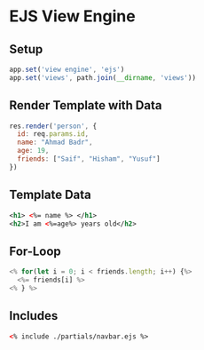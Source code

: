 # EJS View Engine
## Setup
```javascript
app.set('view engine', 'ejs')
app.set('views', path.join(__dirname, 'views'))
```

## Render Template with Data
```javascript
res.render('person', {
  id: req.params.id,
  name: "Ahmad Badr",
  age: 19,
  friends: ["Saif", "Hisham", "Yusuf"]
})
```

## Template Data
```xml
<h1> <%= name %> </h1>
<h2>I am <%=age%> years old</h2>
```

## For-Loop
```javascript
<% for(let i = 0; i < friends.length; i++) {%>
  <%= friends[i] %>
<% } %>
```

## Includes
```xml
<% include ./partials/navbar.ejs %>
```
